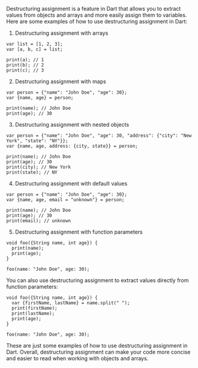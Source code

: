 Destructuring assignment is a feature in Dart that allows you to extract values from objects and arrays and more easily assign them to variables. Here are some examples of how to use destructuring assignment in Dart:

1. Destructuring assignment with arrays
```
var list = [1, 2, 3];
var [a, b, c] = list;

print(a); // 1
print(b); // 2
print(c); // 3
```

2. Destructuring assignment with maps
```
var person = {"name": "John Doe", "age": 30};
var {name, age} = person;

print(name); // John Doe
print(age); // 30
```

3. Destructuring assignment with nested objects
```
var person = {"name": "John Doe", "age": 30, "address": {"city": "New York", "state": "NY"}};
var {name, age, address: {city, state}} = person;

print(name); // John Doe
print(age); // 30
print(city); // New York
print(state); // NY
```

4. Destructuring assignment with default values
```
var person = {"name": "John Doe", "age": 30};
var {name, age, email = "unknown"} = person;

print(name); // John Doe
print(age); // 30
print(email); // unknown
```

5. Destructuring assignment with function parameters
```
void foo({String name, int age}) {
  print(name);
  print(age);
}

foo(name: "John Doe", age: 30);
```

You can also use destructuring assignment to extract values directly from function parameters:
```
void foo({String name, int age}) {
  var {firstName, lastName} = name.split(" ");
  print(firstName);
  print(lastName);
  print(age);
}

foo(name: "John Doe", age: 30);
```

These are just some examples of how to use destructuring assignment in Dart. Overall, destructuring assignment can make your code more concise and easier to read when working with objects and arrays.